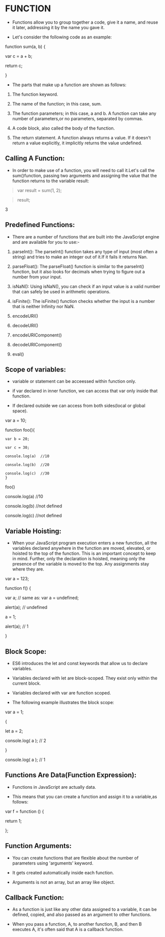 # FUNCTION

* Functions allow you to group together a code, give it a name, and reuse it later, addressing it by the name you gave it. 

* Let's consider the following code as an example: 

function sum(a, b) {

var c = a + b;

return c;

}

* The parts that make up a function are shown as follows:

1. The function keyword.

2. The name of the function; in this case, sum.

3. The function parameters; in this case, a and b. A function can take any number of parameters,or no parameters, separated by commas.

4. A code block, also called the body of the function.

5. The return statement. A function always returns a value. If it doesn't return a value
explicitly, it implicitly returns the value undefined.


## Calling A Function:

* In order to make use of a function, you will need to call it.Let's call the sum()function, passing two arguments and assigning the value that the function returns to the variable result:

> var result = sum(1, 2);

> result;

3

## Predefined Functions:

* There are a number of functions that are built into the JavaScript engine and are available for you to use:-

1. parseInt(): The parseInt() function takes any type of input (most often a string) and tries to make an integer out of it.If it fails it returns Nan.

2. parseFloat(): The parseFloat() function is similar to the parseInt() function, but it also looks for decimals when trying to figure out a number from your input.

3. isNaN(): Using isNaN(), you can check if an input value is a valid number that can safely be used in arithmetic operations.

4. isFinite(): The isFinite() function checks whether the input is a number that is neither Infinity nor NaN.

5. encodeURI()

6. decodeURI()

7. encodeURIComponent()

8. decodeURIComponent()

9. eval()


## Scope of variables:

* variable or statement can be acceessed within function only.

* if var declared in inner function, we can access that var only inside that function.

* If declared outside we can access from both sides(local or global space).

var a = 10;

function foo(){

    var b = 20;

    var c = 30;

    console.log(a)  //10

    console.log(b)  //20

    console.log(c)  //30
    }

foo()

 console.log(a)  //10

 console.log(b)  //not defined

 console.log(c)  //not defined


 ## Variable Hoisting:

 * When your JavaScript program execution enters a new function, all the variables declared anywhere in the function are moved, elevated, or hoisted to the top of the function. This is an important concept to keep in mind. Further, only the declaration is hoisted, meaning only the presence of the variable is moved to the top. Any assignments stay where they are.

 var a = 123;

function f() {

var a; // same as: var a = undefined;

alert(a); // undefined

a = 1;

alert(a); // 1

}


## Block Scope:

* ES6 introduces the let and const keywords that allow us to declare variables.

* Variables declared with let are block-scoped. They exist only within the current block.

* Variables declared with var are function scoped.

* The following example illustrates the block scope:

var a = 1;

{

let a = 2;

console.log( a ); // 2

}

console.log( a ); // 1


## Functions Are Data(Function Expression):

* Functions in JavaScript are actually data.

* This means that you can create a function and assign it to a variable,as follows:

var f = function () {

return 1;

};


## Function Arguments:

* You can create functions that are flexible about the number of parameters using 'arguments' keyword.

* It gets created automatically inside each function.

* Arguments is not an array, but an array like object.


## Callback Function:

* As a function is just like any other data assigned to a variable, it can be defined, copied, and also passed as an argument to other functions.

* When you pass a function, A, to another function, B, and then B executes A, it's often said that A is a callback function.




